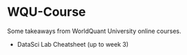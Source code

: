 # WQU-Course
Some takeaways from WorldQuant University online courses.

- DataSci Lab Cheatsheet (up to week 3)
